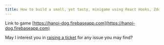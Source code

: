 ```yaml
---
title: How to build a small, yet tasty, minigame using React Hooks, Zdog and Tone.js
---
```



Link to game [https://hanoi-dog.firebaseapp.com](https://hanoi-dog.firebaseapp.com)

May I interest you in [raising a ticket](https://github.com/vzalberto/trompo/issues/new) for any issue you may find?